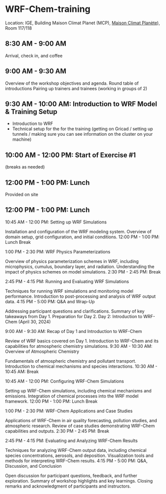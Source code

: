 # WRF-Chem-training

Location: IGE, Building Maison Climat Planet (MCP), [Maison Climat Planète](https://maps.app.goo.gl/KaQYgSXwoWRBK5JK7)), Room 117/118

## 8:30 AM - 9:00 AM
Arrival, check in, and coffee

## 9:00 AM - 9:30 AM
Overview of the workshop objectives and agenda.
Round table of introductions
Pairing up trainers and trainees (working in groups of 2)

## 9:30 AM - 10:00 AM: Introduction to WRF Model & Training Setup
- Introduction to WRF
- Technical setup for the for the training (getting on Gricad / setting up tunnels / making sure you can see information on the cluster on your machine)

## 10:00 AM - 12:00 PM: Start of Exercise #1
(breaks as needed)

## 12:00 PM - 1:00 PM: Lunch
Provided on site

## 12:00 PM - 1:00 PM: Lunch


10:45 AM - 12:00 PM: Setting up WRF Simulations

Installation and configuration of the WRF modeling system.
Overview of domain setup, grid configuration, and initial conditions.
12:00 PM - 1:00 PM: Lunch Break

1:00 PM - 2:30 PM: WRF Physics Parameterizations

Overview of physics parameterization schemes in WRF, including microphysics, cumulus, boundary layer, and radiation.
Understanding the impact of physics schemes on model simulations.
2:30 PM - 2:45 PM: Break

2:45 PM - 4:15 PM: Running and Evaluating WRF Simulations

Techniques for running WRF simulations and monitoring model performance.
Introduction to post-processing and analysis of WRF output data.
4:15 PM - 5:00 PM: Q&A and Wrap-Up

Addressing participant questions and clarifications.
Summary of key takeaways from Day 1.
Preparation for Day 2.
Day 2: Introduction to WRF-Chem (April 30, 2024)

9:00 AM - 9:30 AM: Recap of Day 1 and Introduction to WRF-Chem

Review of WRF basics covered on Day 1.
Introduction to WRF-Chem and its capabilities for atmospheric chemistry simulations.
9:30 AM - 10:30 AM: Overview of Atmospheric Chemistry

Fundamentals of atmospheric chemistry and pollutant transport.
Introduction to chemical mechanisms and species interactions.
10:30 AM - 10:45 AM: Break

10:45 AM - 12:00 PM: Configuring WRF-Chem Simulations

Setting up WRF-Chem simulations, including chemical mechanisms and emissions.
Integration of chemical processes into the WRF model framework.
12:00 PM - 1:00 PM: Lunch Break

1:00 PM - 2:30 PM: WRF-Chem Applications and Case Studies

Applications of WRF-Chem in air quality forecasting, pollution studies, and atmospheric research.
Review of case studies demonstrating WRF-Chem capabilities and outputs.
2:30 PM - 2:45 PM: Break

2:45 PM - 4:15 PM: Evaluating and Analyzing WRF-Chem Results

Techniques for analyzing WRF-Chem output data, including chemical species concentrations, aerosols, and deposition.
Visualization tools and methods for interpreting WRF-Chem results.
4:15 PM - 5:00 PM: Q&A, Discussion, and Conclusion

Open discussion for participant questions, feedback, and further exploration.
Summary of workshop highlights and key learnings.
Closing remarks and acknowledgment of participants and instructors.
